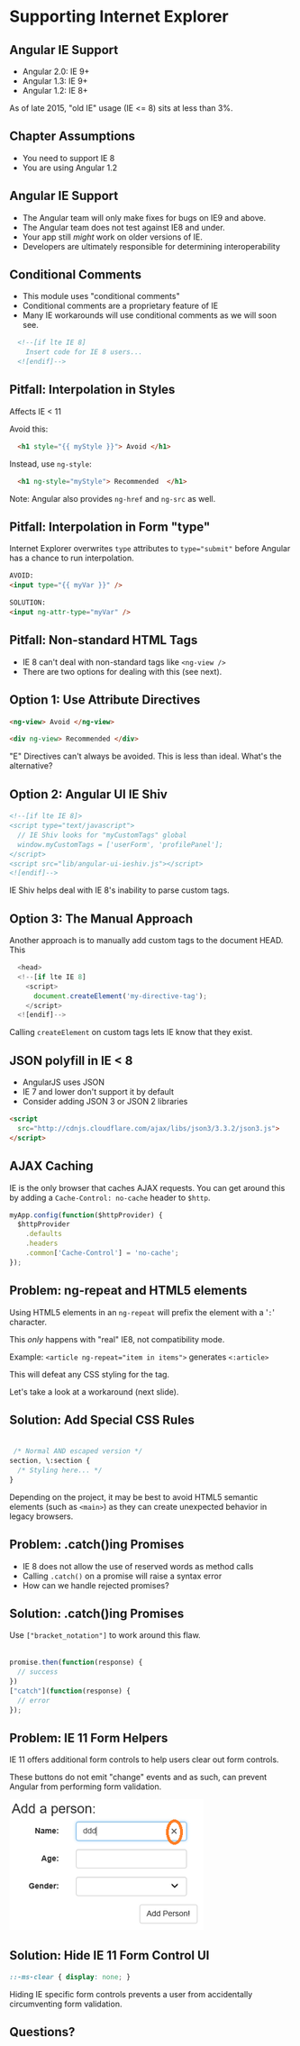 # Supporting Internet Explorer

## Angular IE Support

 * Angular 2.0: IE 9+
 * Angular 1.3: IE 9+
 * Angular 1.2: IE 8+

As of late 2015, "old IE" usage (IE <= 8) sits at less than 3%.

## Chapter Assumptions

 * You need to support IE 8
 * You are using Angular 1.2

## Angular IE Support

 * The Angular team will only make fixes for bugs on IE9 and above.
 * The Angular team does not test against IE8 and under.
 * Your app still *might* work on older versions of IE.
 * Developers are ultimately responsible for determining interoperability

## Conditional Comments

* This module uses "conditional comments"
* Conditional comments are a proprietary feature of IE
* Many IE workarounds will use conditional comments as we will soon see.

```html
  <!--[if lte IE 8]
    Insert code for IE 8 users...
  <![endif]-->
```

## Pitfall: Interpolation in Styles

Affects IE < 11

Avoid this:

```html
  <h1 style="{{ myStyle }}"> Avoid </h1>
```

Instead, use `ng-style`:

```html
  <h1 ng-style="myStyle"> Recommended  </h1>
```

Note: Angular also provides `ng-href` and `ng-src` as well.

## Pitfall: Interpolation in Form "type"

Internet Explorer overwrites `type` attributes to `type="submit"` before Angular has a chance to run interpolation.

```html
AVOID:
<input type="{{ myVar }}" />

```

```html
SOLUTION:
<input ng-attr-type="myVar" />

```


## Pitfall: Non-standard HTML Tags

 * IE 8 can't deal with non-standard tags like `<ng-view />`
 * There are two options for dealing with this (see next).

## Option 1: Use Attribute Directives

```html
<ng-view> Avoid </ng-view>
```

```html
<div ng-view> Recommended </div>
```

"E" Directives can't always be avoided.
This is less than ideal.
What's the alternative?

## Option 2: Angular UI IE Shiv

```html
<!--[if lte IE 8]>
<script type="text/javascript">
  // IE Shiv looks for "myCustomTags" global
  window.myCustomTags = ['userForm', 'profilePanel'];
</script>
<script src="lib/angular-ui-ieshiv.js"></script>
<![endif]-->
```

IE Shiv helps deal with IE 8's inability to parse custom tags.

## Option 3: The Manual Approach

Another approach is to manually add custom tags to the document HEAD. This

```javascript
  <head>
  <!--[if lte IE 8]
    <script>
      document.createElement('my-directive-tag');
    </script>
  <![endif]-->
```

Calling `createElement` on custom tags lets IE know that they exist.

## JSON polyfill in IE < 8

 * AngularJS uses JSON
 * IE 7 and lower don't support it by default
 * Consider adding JSON 3 or JSON 2 libraries

```html
<script
  src="http://cdnjs.cloudflare.com/ajax/libs/json3/3.3.2/json3.js">
</script>
```

## AJAX Caching

IE is the only browser that caches AJAX requests.
You can get around this by adding a `Cache-Control: no-cache` header to `$http`.

```javascript
myApp.config(function($httpProvider) {
  $httpProvider
    .defaults
    .headers
    .common['Cache-Control'] = 'no-cache';
});
```

## Problem: ng-repeat and HTML5 elements

Using HTML5 elements in an `ng-repeat` will prefix the element with a '`:`' character.

This *only* happens with "real" IE8, not compatibility mode.

Example: `<article ng-repeat="item in items">` generates `<:article>`

This will defeat any CSS styling for the tag.

Let's take a look at a workaround (next slide).

## Solution: Add Special CSS Rules

```css

 /* Normal AND escaped version */
section, \:section {
  /* Styling here... */
}

```

Depending on the project, it may be best to avoid HTML5 semantic elements (such as `<main>`) as they can create unexpected behavior in legacy browsers.

## Problem: .catch()ing Promises

 * IE 8 does not allow the use of reserved words as method calls
 * Calling `.catch()` on a promise will raise a syntax error
 * How can we handle rejected promises?

## Solution: .catch()ing Promises

Use `["bracket_notation"]` to work around this flaw.

```javascript

promise.then(function(response) {
  // success
})
["catch"](function(response) {
  // error
});

```

## Problem: IE 11 Form Helpers

IE 11 offers additional form controls to help users clear out form controls.

These buttons do not emit "change" events and as such, can prevent Angular from performing form validation.

![](images/ie_11_form_helpers.png)

## Solution: Hide IE 11 Form Control UI

```css
::-ms-clear { display: none; }
```

Hiding IE specific form controls prevents a user from accidentally circumventing form validation.

## Questions?

